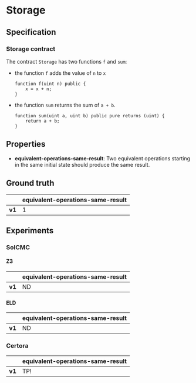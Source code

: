 # Storage

## Specification
### Storage contract

The contract `Storage` has two functions `f` and `sum`: 

- the function `f` adds the value of `n` to `x`  
    ```
    function f(uint n) public {
        x = x + n;
    }
    ```
- the function `sum` returns the sum of `a + b`.
    ```
    function sum(uint a, uint b) public pure returns (uint) {
        return a + b;
    }
    ```

## Properties
- **equivalent-operations-same-result**: Two equivalent operations starting in the same initial state should produce the same result.

## Ground truth
|        | equivalent-operations-same-result |
|--------|-----------------------------------|
| **v1** | 1                                 |
 

## Experiments
### SolCMC
#### Z3
|        | equivalent-operations-same-result |
|--------|-----------------------------------|
| **v1** | ND                                |
 

#### ELD
|        | equivalent-operations-same-result |
|--------|-----------------------------------|
| **v1** | ND                                |
 


### Certora
|        | equivalent-operations-same-result |
|--------|-----------------------------------|
| **v1** | TP!                               |
 

